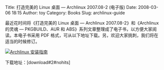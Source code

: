 Title: 打造完美的 Linux 桌面 — Archlinux 2007.08-2 (电子版)
Date: 2008-03-06 18:15
Author: toy
Category: Books
Slug: archlinux-guide

最近花时间将《打造完美的 Linux 桌面 — Archlinux 2007.08-2》和《Archlinux
的灵魂 — PKGBUILD、AUR 和
ABS》系列文章整理成了电子书，以方便大家阅读。本电子书采用 PDF
格式，可从以下地址下载。另，欢迎大家挑刺，我们将在适当的时候修订。

[![Archlinux
安装指南](http://i.linuxtoy.org/i/2008/03/archlinux-guide-thumb.png)](http://i.linuxtoy.org/i/2008/03/archlinux-guide.png)

下载地址：[download#2#nohits]
